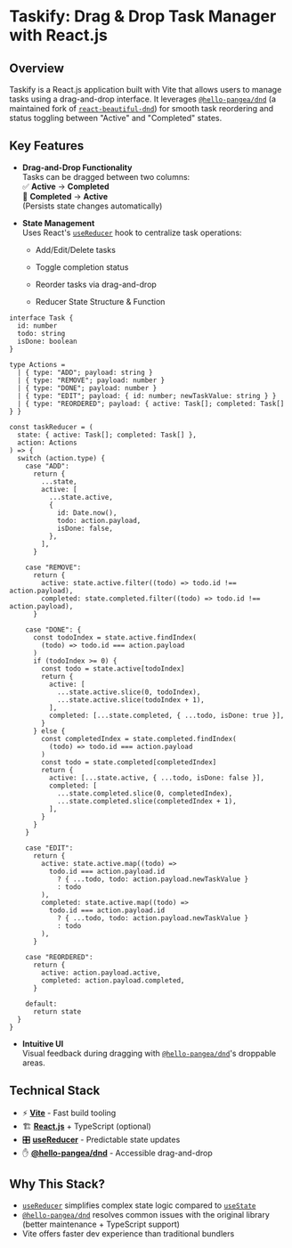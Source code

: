 # Taskify: Drag & Drop Task Manager with React.js

## Overview

Taskify is a React.js application built with Vite that allows users to manage tasks using a drag-and-drop interface. It leverages [`@hello-pangea/dnd`](https://github.com/hello-pangea/dnd) (a maintained fork of [`react-beautiful-dnd`](https://github.com/atlassian/react-beautiful-dnd)) for smooth task reordering and status toggling between "Active" and "Completed" states.

## Key Features

- **Drag-and-Drop Functionality**  
  Tasks can be dragged between two columns:  
  ✅ **Active** → **Completed**  
  🔄 **Completed** → **Active**  
  (Persists state changes automatically)

- **State Management**  
  Uses React's [`useReducer`](https://react.dev/reference/react/useReducer) hook to centralize task operations:  
  - Add/Edit/Delete tasks  
  - Toggle completion status  
  - Reorder tasks via drag-and-drop

  - Reducer State Structure & Function

```tsx
interface Task {
  id: number
  todo: string
  isDone: boolean
}

type Actions =
  | { type: "ADD"; payload: string }
  | { type: "REMOVE"; payload: number }
  | { type: "DONE"; payload: number }
  | { type: "EDIT"; payload: { id: number; newTaskValue: string } }
  | { type: "REORDERED"; payload: { active: Task[]; completed: Task[] } }

const taskReducer = (
  state: { active: Task[]; completed: Task[] },
  action: Actions
) => {
  switch (action.type) {
    case "ADD":
      return {
        ...state,
        active: [
          ...state.active,
          {
            id: Date.now(),
            todo: action.payload,
            isDone: false,
          },
        ],
      }

    case "REMOVE":
      return {
        active: state.active.filter((todo) => todo.id !== action.payload),
        completed: state.completed.filter((todo) => todo.id !== action.payload),
      }

    case "DONE": {
      const todoIndex = state.active.findIndex(
        (todo) => todo.id === action.payload
      )
      if (todoIndex >= 0) {
        const todo = state.active[todoIndex]
        return {
          active: [
            ...state.active.slice(0, todoIndex),
            ...state.active.slice(todoIndex + 1),
          ],
          completed: [...state.completed, { ...todo, isDone: true }],
        }
      } else {
        const completedIndex = state.completed.findIndex(
          (todo) => todo.id === action.payload
        )
        const todo = state.completed[completedIndex]
        return {
          active: [...state.active, { ...todo, isDone: false }],
          completed: [
            ...state.completed.slice(0, completedIndex),
            ...state.completed.slice(completedIndex + 1),
          ],
        }
      }
    }

    case "EDIT":
      return {
        active: state.active.map((todo) =>
          todo.id === action.payload.id
            ? { ...todo, todo: action.payload.newTaskValue }
            : todo
        ),
        completed: state.active.map((todo) =>
          todo.id === action.payload.id
            ? { ...todo, todo: action.payload.newTaskValue }
            : todo
        ),
      }

    case "REORDERED":
      return {
        active: action.payload.active,
        completed: action.payload.completed,
      }

    default:
      return state
  }
}
```

- **Intuitive UI**  
  Visual feedback during dragging with [`@hello-pangea/dnd`](https://github.com/hello-pangea/dnd)'s droppable areas.

## Technical Stack

- ⚡ **[Vite](https://vite.dev/)** - Fast build tooling  
- 🏗️ **[React.js](https://react.dev/)** + TypeScript (optional)  
- 🎛️ **[useReducer](https://react.dev/reference/react/useReducer)** - Predictable state updates  
- ✋ **[@hello-pangea/dnd](https://github.com/hello-pangea/dnd)** - Accessible drag-and-drop  

## Why This Stack?

- [`useReducer`](https://react.dev/reference/react/useReducer) simplifies complex state logic compared to [`useState`](https://react.dev/reference/react/useState)  
- [`@hello-pangea/dnd`](https://github.com/hello-pangea/dnd) resolves common issues with the original library (better maintenance + TypeScript support)  
- Vite offers faster dev experience than traditional bundlers
